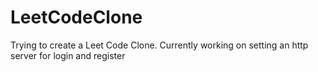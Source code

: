 # LeetCodeClone

Trying to create a Leet Code Clone.
Currently working on setting an http server for login and register
